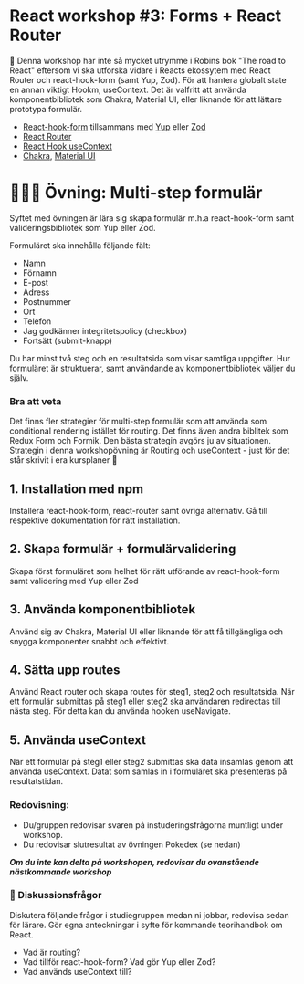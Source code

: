 
# React workshop #3: Forms + React Router 


👋 Denna workshop har inte så mycket utrymme i Robins bok "The road to React" eftersom vi ska utforska vidare i Reacts ekossytem med React Router och react-hook-form (samt Yup, Zod). För att hantera globalt state en annan viktigt Hookm, useContext. Det är valfritt att använda komponentbibliotek som Chakra, Material UI, eller liknande för att lättare prototypa formulär.

* [React-hook-form](https://react-hook-form.com/) tillsammans med [Yup](https://www.npmjs.com/package/yup) eller [Zod](https://github.com/colinhacks/zod)
* [React Router](https://reactrouter.com/en/main)
* [React Hook useContext](https://beta.reactjs.org/reference/react/useContext)
* [Chakra](https://chakra-ui.com/), [Material UI](https://mui.com/)



# 👩🏽‍💻 Övning: Multi-step formulär

Syftet med övningen är lära sig skapa formulär m.h.a react-hook-form samt valideringsbibliotek som Yup eller Zod.  

Formuläret ska innehålla följande fält:

* Namn
* Förnamn
* E-post
* Adress
* Postnummer 
* Ort
* Telefon
* Jag godkänner integritetspolicy  (checkbox)
* Fortsätt (submit-knapp)

Du har minst två steg och en resultatsida som visar samtliga uppgifter. Hur formuläret är struktuerar, samt användande av komponentbibliotek väljer du själv. 

### Bra att veta
Det finns fler strategier för multi-step formulär som att använda som conditional rendering istället för routing. Det finns även andra biblitek som Redux Form och Formik. Den bästa strategin avgörs ju av situationen. Strategin i denna workshopövning är Routing och useContext - just för det står skrivit i era kursplaner 🥸


## 1. Installation med npm

Installera react-hook-form, react-router samt övriga alternativ. Gå till respektive dokumentation för rätt installation. 


## 2. Skapa formulär + formulärvalidering

Skapa först formuläret som helhet för rätt utförande av react-hook-form samt validering med Yup eller Zod

## 3. Använda komponentbibliotek

Använd sig av Chakra, Material UI eller liknande för att få tillgängliga och snygga komponenter snabbt och effektivt. 

## 4. Sätta upp routes

Använd React router och skapa routes för steg1, steg2 och resultatsida. När ett formulär submittas på steg1 eller steg2 ska användaren redirectas till nästa steg. För detta kan du använda hooken useNavigate.

## 5. Använda useContext 

När ett formulär på steg1 eller steg2 submittas ska data insamlas genom att använda useContext. Datat som samlas in i formuläret ska presenteras på resultatstidan.


### Redovisning:
* Du/gruppen redovisar svaren på instuderingsfrågorna muntligt under workshop. 
* Du redovisar slutresultat av övningen Pokedex (se nedan) 

***Om du inte kan delta på workshopen, redovisar du ovanstående nästkommande workshop***

### 💬 Diskussionsfrågor

Diskutera följande frågor i studiegruppen medan ni jobbar, redovisa sedan för lärare. Gör egna anteckningar i syfte för kommande teorihandbok om React.

* Vad är routing? 
* Vad tillför react-hook-form? Vad gör Yup eller Zod?
* Vad används useContext till?


